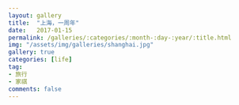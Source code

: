```yaml
---
layout: gallery
title:  "上海，一周年"
date:   2017-01-15
permalink: /galleries/:categories/:month-:day-:year/:title.html
img: "/assets/img/galleries/shanghai.jpg"
gallery: true
categories: [life]
tag:
- 旅行
- 家祺
comments: false
---
```

